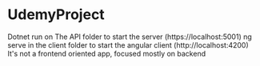 # UdemyProject
Dotnet run on The API folder to start the server (https://localhost:5001)
ng serve in the client folder to start the angular client (http://localhost:4200)
It's not a frontend oriented app, focused mostly on backend
